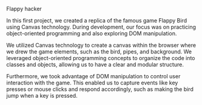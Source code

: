 Flappy hacker

In this first project, we created a replica of the famous game Flappy Bird using Canvas technology. During development, our focus was on practicing object-oriented programming and also exploring DOM manipulation.

We utilized Canvas technology to create a canvas within the browser where we drew the game elements, such as the bird, pipes, and background. We leveraged object-oriented programming concepts to organize the code into classes and objects, allowing us to have a clear and modular structure.

Furthermore, we took advantage of DOM manipulation to control user interaction with the game. This enabled us to capture events like key presses or mouse clicks and respond accordingly, such as making the bird jump when a key is pressed.
